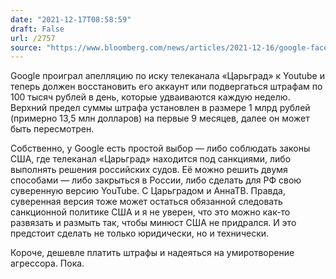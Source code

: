 ```yaml
---
date: "2021-12-17T08:58:59"
draft: False
url: /2757
source: "https://www.bloomberg.com/news/articles/2021-12-16/google-faces-huge-fines-in-russia-as-putin-ally-wins-lawsuit?sref=CrGXSfHu"
---
```


Google проиграл апелляцию по иску телеканала «Царьград» к Youtube и теперь должен восстановить его аккаунт или подвергаться штрафам по 100 тысяч рублей в день, которые удваиваются каждую неделю. Верхний предел суммы штрафа установлен в размере 1 млрд рублей (примерно 13,5 млн долларов) на первые 9 месяцев, далее он может быть пересмотрен.

Собственно, у Google есть простой выбор — либо соблюдать законы США, где телеканал «Царьград» находится под санкциями, либо выполнять решения российских судов. Её можно решить двумя способами — либо закрыться в России, либо сделать для РФ свою суверенную версию YouTube. С Царьградом и АннаТВ. Правда, суверенная версия тоже может остаться обязанной следовать санкционной политике США и я не уверен, что это можно как-то развязать и размыть так, чтобы минюст США не придрался. И это предстоит сделать не только юридически, но и технически.

Короче, дешевле платить штрафы и надеяться на умиротворение агрессора. Пока.
